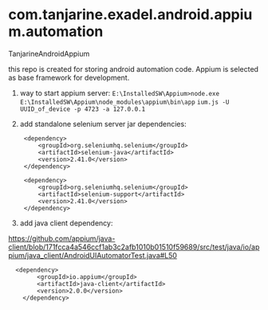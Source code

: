 com.tanjarine.exadel.android.appium.automation
======================

TanjarineAndroidAppium

this repo is created for storing android automation code. Appium is selected as base framework for development.


1) way to start appium server: 
`E:\InstalledSW\Appium>node.exe E:\InstalledSW\Appium\node_modules\appium\bin\app`
`ium.js -U UUID_of_device -p 4723 -a 127.0.0.1`

2) add standalone selenium server jar dependencies:
  	
	

        <dependency>
            <groupId>org.seleniumhq.selenium</groupId>
            <artifactId>selenium-java</artifactId>
            <version>2.41.0</version>
        </dependency>
        
        <dependency>
            <groupId>org.seleniumhq.selenium</groupId>
            <artifactId>selenium-support</artifactId>
            <version>2.41.0</version>
        </dependency>
        
        



3) add java client dependency:

 https://github.com/appium/java-client/blob/171fcca4a546ccf1ab3c2afb1010b01510f59689/src/test/java/io/appium/java_client/AndroidUIAutomatorTest.java#L50

      <dependency>
            <groupId>io.appium</groupId>
            <artifactId>java-client</artifactId>
            <version>2.0.0</version>
        </dependency>
      
